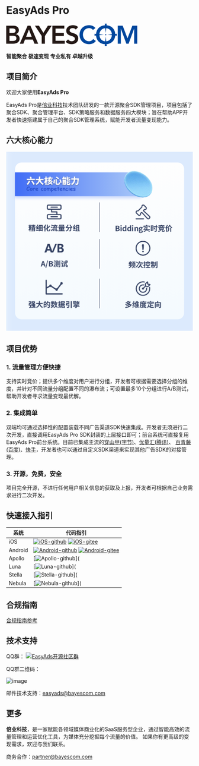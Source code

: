 # EasyAds Pro

![image](bayescom.png)

**智能聚合 极速变现 专业私有 卓越升级**

## 项目简介

欢迎大家使用**EasyAds Pro**

EasyAds Pro是[倍业科技](http://www.bayescom.com/)技术团队研发的一款开源聚合SDK管理项目，项目包括了聚合SDK、聚合管理平台、SDK策略服务和数据服务四大模块；旨在帮助APP开发者快速搭建属于自己的聚合SDK管理系统，赋能开发者流量变现能力。

## 六大核心能力

![image](core_func.png)

## 项目优势

### 1. 流量管理方便快捷

支持实时竞价；提供多个维度对用户进行分组，开发者可根据需要选择分组的维度，并针对不同流量分组配置不同的瀑布流；可设置最多10个分组进行A/B测试，帮助开发者寻求流量变现最优解。

### 2. 集成简单

双端均可通过选择性的配置装载不同广告渠道SDK快速集成。开发者无须进行二次开发，直接调用EasyAds Pro SDK封装的上层接口即可；前台系统可直接复用EasyAds Pro前台系统。目前已集成主流的[穿山甲(字节)](https://www.csjplatform.com/union/media/union/download)、[优量汇(腾讯)](https://adnet.qq.com/resource/sdk)、
[百青藤(百度)](https://union.baidu.com/bqt/#/)、[快手](https://u.kuaishou.com/)，开发者也可以通过自定义SDK渠道来实现其他广告SDK的对接管理。

### 3. 开源，免费，安全

项目完全开源，不进行任何用户相关信息的获取及上报，开发者可根据自己业务需求进行二次开发。

## 快速接入指引

| 系统     | 代码指引                                                                                                                                                                                                                                                                    |
|-------- |-------------------------------------------------------------------------------------------------------------------------------------------------------------------------------------------------------------------------------------------------------------------------|
| iOS     | [![iOS-github](https://img.shields.io/badge/Github-EasyAds_iOS_v1.0-red.svg)](https://github.com/bayescom/EasyAds-iOS)   [![iOS-gitee](https://img.shields.io/badge/Gitee-EasyAds_iOS_v1.0-orange.svg)](https://gitee.com/bayescom/EasyAds-iOS)                         |
| Android | [![Android-github](https://img.shields.io/badge/Github-EasyAds_Android_v1.0-green.svg)](https://github.com/bayescom/EasyAds-Android)   [![Android-gitee](https://img.shields.io/badge/Gitee-EasyAds_Android_v1.0-blue.svg)](https://gitee.com/bayescom/EasyAds-Android) |
| Apollo | [![Apollo-github](https://img.shields.io/badge/Github-EasyAds_Pro_Apollo_v1.0-yellow.svg)](|
| Luna | [![Luna-github](https://img.shields.io/badge/Github-EasyAds_Pro_Luna_v1.0-blue.svg)](|
| Stella | [![Stella-github](https://img.shields.io/badge/Github-EasyAds_Pro_Stella_v1.0-green.svg)](|
| Nebula | [![Nebula-github](https://img.shields.io/badge/Github-EasyAds_Pro_Nebula_v1.0-red.svg)](|


## 合规指南
[合规指南参考]()


## 技术支持

QQ群：
<a target="_blank" href="https://qm.qq.com/cgi-bin/qm/qr?k=E_IUfzy5PqOteuekOryWlfjZL6AQZuCE&jump_from=webapi"><img border="0" src="https://pub.idqqimg.com/wpa/images/group.png" alt="EasyAds开源社区群" title="EasyAds开源社区群"></a>

QQ群二维码：

![image](http://www.bayescom.com/uploads/20211220/43af3f34fc5a7bb50d84f94e374b3e98.png)

邮件技术支持：<easyads@bayescom.com>

## 更多
**倍业科技**，是一家赋能各领域媒体商业化的SaaS服务型企业，通过智能高效的流量管理和运营优化工具，为媒体充分挖掘每个流量的价值。
如果你有更高级的变现需求，欢迎与我们联系。

商务合作：<partner@bayescom.com>
